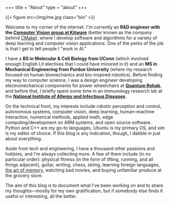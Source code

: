 +++
title = "About"
type = "about"
+++

{{< figure src=/img/me.jpg class="bio" >}}

Welcome to my corner of the internet. I'm currently an **R&D engineer with the
[Computer Vision group at Kitware][1]** (better known as the company behind
[CMake][5]), where I develop software and algorithms for a variety of deep
learning and computer vision applications. One of the perks of the job is that
I get to tell people I "work in AI."

I have a **BS in Molecular & Cell Biology from UConn** (which involved enough
English Lit electives that I could have minored in it) and an **MS in
Mechanical Engineering from Purdue University** (where my research focused on
human biomechanics and bio-inspired robotics). Before finding my way to
computer science, I was a design engineer developing electromechanical
components for power wheelchairs at **[Quantum Rehab][2]**, and before that,
I briefly spent some time in an immunology research lab at the
**[National Institute of Allergy and Infectious Diseases][3]**.

On the technical front, my interests include robotic perception and
control, autonomous systems, computer vision, deep learning,
human&ndash;machine interaction, numerical methods, applied math, edge
computing/development on ARM systems, and open source software. Python and C++
are my go-to languages, Ubuntu is my primary OS, and vim is my editor of
choice. If this blog is any indication, though, I dabble in just about
everything.

Aside from tech and engineering, I have a thousand other passions and hobbies,
and I'm always collecting more. A few of them include (in no particular order):
physical fitness (in the form of lifting, running, and all things adjacent),
guitar, writing, chess, skiing, learning foreign languages,
[the art of memory][4], watching bad movies, and buying unfamiliar produce at
the grocery store.

The aim of this blog is to document what I've been working on and to share my
thoughts&mdash;mostly for my own gratification, but if somebody else finds it
useful or interesting, all the better.

[1]: https://www.kitware.com/computer-vision-team/
[2]: https://www.quantumrehab.com/
[3]: https://www.niaid.nih.gov/
[4]: https://en.wikipedia.org/wiki/Art_of_memory
[5]: https://cmake.org/
